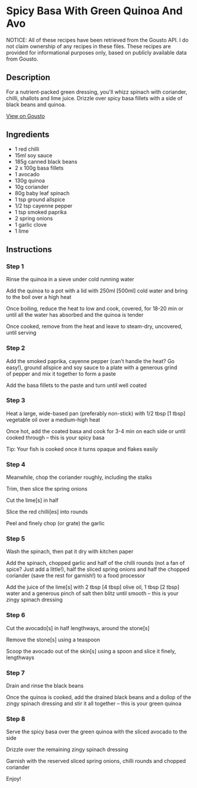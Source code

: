 # Spicy Basa With Green Quinoa And Avo

NOTICE: All of these recipes have been retrieved from the Gousto API. I do not claim ownership of any recipes in these files. These recipes are provided for informational purposes only, based on publicly available data from Gousto.

## Description

For a nutrient-packed green dressing, you'll whizz spinach with coriander, chilli, shallots and lime juice. Drizzle over spicy basa fillets with a side of black beans and quinoa. 

[View on Gousto](https://www.gousto.co.uk/recipes/cookbook/spicy-basa-with-green-quinoa-and-avo)

## Ingredients

- 1 red chilli
- 15ml soy sauce
- 185g canned black beans
- 2 x 100g basa fillets
- 1 avocado
- 130g quinoa
- 10g coriander
- 80g baby leaf spinach
- 1 tsp ground allspice
- 1/2 tsp cayenne pepper
- 1 tsp smoked paprika
- 2 spring onions
- 1 garlic clove
- 1 lime

## Instructions


### Step 1

Rinse the quinoa in a sieve under cold running water

Add the quinoa to a pot with a lid with 250ml <span class="text-danger">[500ml]</span> cold water and bring to the boil over a high heat

Once boiling, reduce the heat to low and cook, covered, for 18-20 min or until all the water has absorbed and the quinoa is tender

Once cooked, remove from the heat and leave to steam-dry, uncovered, until serving


### Step 2

Add the smoked paprika, cayenne pepper (can't handle the heat? Go easy!), ground allspice and soy sauce to a plate with a generous grind of pepper and mix it together to form a paste

Add the basa fillets to the paste and turn until well coated


### Step 3

Heat a large, wide-based pan (preferably non-stick) with 1/2 tbsp <span class="text-danger">[1 tbsp] </span>vegetable oil over a medium-high heat

Once hot, add the coated basa and cook for 3-4 min on each side or until cooked through – this is your spicy basa

Tip: Your fish is cooked once it turns opaque and flakes easily


### Step 4

Meanwhile, chop the coriander roughly, including the stalks

Trim, then slice the spring onions

Cut the lime<span class="text-danger">[s]</span> in half

Slice the red chilli<span class="text-danger">[es]</span> into rounds

Peel and finely chop (or grate) the garlic


### Step 5

Wash the spinach, then pat it dry with kitchen paper

Add the spinach, chopped garlic and half of the chilli rounds (not a fan of spice? Just add a little!), half the sliced spring onions and half the chopped coriander (save the rest for garnish!) to a food processor

Add the juice of the lime<span class="text-danger">[s]</span> with 2 tbsp <span class="text-danger">[4 tbsp]</span> olive oil, 1 tbsp <span class="text-danger">[2 tbsp]</span> water and a generous pinch of salt then blitz until smooth – this is your zingy spinach dressing


### Step 6

Cut the avocado<span class="text-danger">[s]</span> in half lengthways, around the stone<span class="text-danger">[s]</span>

Remove the stone<span class="text-danger">[s]</span> using a teaspoon

Scoop the avocado out of the skin<span class="text-danger">[s] </span>using a spoon and slice it finely, lengthways


### Step 7

Drain and rinse the black beans

Once the quinoa is cooked, add the drained black beans and a dollop of the zingy spinach dressing and stir it all together – this is your green quinoa

### Step 8

Serve the spicy basa over the green quinoa with the sliced avocado to the side

Drizzle over the remaining zingy spinach dressing

Garnish with the reserved sliced spring onions, chilli rounds and chopped coriander

Enjoy!

